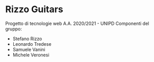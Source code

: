 # Rizzo Guitars
Progetto di tecnologie web A.A. 2020/2021 - UNIPD
Componenti del gruppo:
- Stefano Rizzo
- Leonardo Tredese
- Samuele Vanini
- Michele Veronesi
